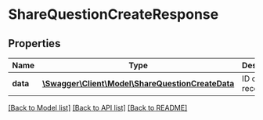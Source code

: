 # ShareQuestionCreateResponse

## Properties
Name | Type | Description | Notes
------------ | ------------- | ------------- | -------------
**data** | [**\Swagger\Client\Model\ShareQuestionCreateData**](ShareQuestionCreateData.md) | ID of new record | 

[[Back to Model list]](../README.md#documentation-for-models) [[Back to API list]](../README.md#documentation-for-api-endpoints) [[Back to README]](../README.md)


